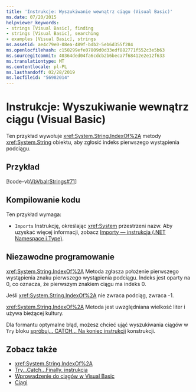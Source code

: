 ```yaml
---
title: 'Instrukcje: Wyszukiwanie wewnątrz ciągu (Visual Basic)'
ms.date: 07/20/2015
helpviewer_keywords:
- strings [Visual Basic], finding
- strings [Visual Basic], searching
- examples [Visual Basic], strings
ms.assetid: ae4c79e0-08ea-489f-bdb2-5eb6d355f284
ms.openlocfilehash: c150299efe07809d0d33edf882771f552c3e5b63
ms.sourcegitcommit: 40364ded04fa6cdcb2b6beca7f68412e2e12f633
ms.translationtype: MT
ms.contentlocale: pl-PL
ms.lasthandoff: 02/28/2019
ms.locfileid: "56982014"
---
```

# <a name="how-to-search-within-a-string-visual-basic"></a>Instrukcje: Wyszukiwanie wewnątrz ciągu (Visual Basic)
Ten przykład wywołuje <xref:System.String.IndexOf%2A> metody <xref:System.String> obiektu, aby zgłosić indeks pierwszego wystąpienia podciągu.  
  
## <a name="example"></a>Przykład  
 [!code-vb[VbVbalrStrings#71](~/samples/snippets/visualbasic/VS_Snippets_VBCSharp/VbVbalrStrings/VB/Class2.vb#71)]  
  
## <a name="compiling-the-code"></a>Kompilowanie kodu  
 Ten przykład wymaga:  
  
-   `Imports` Instrukcję, określając <xref:System> przestrzeni nazw. Aby uzyskać więcej informacji, zobacz [Importy — instrukcja (.NET Namespace i Type)](../../../../visual-basic/language-reference/statements/imports-statement-net-namespace-and-type.md).  
  
## <a name="robust-programming"></a>Niezawodne programowanie  
 <xref:System.String.IndexOf%2A> Metoda zgłasza położenie pierwszego wystąpienia znaku pierwszego wystąpienia podciągu. Indeks jest oparty na 0, co oznacza, że pierwszym znakiem ciągu ma indeks 0.  
  
 Jeśli <xref:System.String.IndexOf%2A> nie zwraca podciąg, zwraca -1.  
  
 <xref:System.String.IndexOf%2A> Metoda jest uwzględniana wielkość liter i używa bieżącej kultury.  
  
 Dla formantu optymalne błąd, możesz chcieć ująć wyszukiwania ciągów w `Try` bloku [spróbuj... CATCH... Na koniec instrukcji](../../../../visual-basic/language-reference/statements/try-catch-finally-statement.md) konstrukcji.  
  
## <a name="see-also"></a>Zobacz także
- <xref:System.String.IndexOf%2A>
- [Try...Catch...Finally, instrukcja](../../../../visual-basic/language-reference/statements/try-catch-finally-statement.md)
- [Wprowadzenie do ciągów w Visual Basic](../../../../visual-basic/programming-guide/language-features/strings/introduction-to-strings.md)
- [Ciągi](../../../../visual-basic/programming-guide/language-features/strings/index.md)
